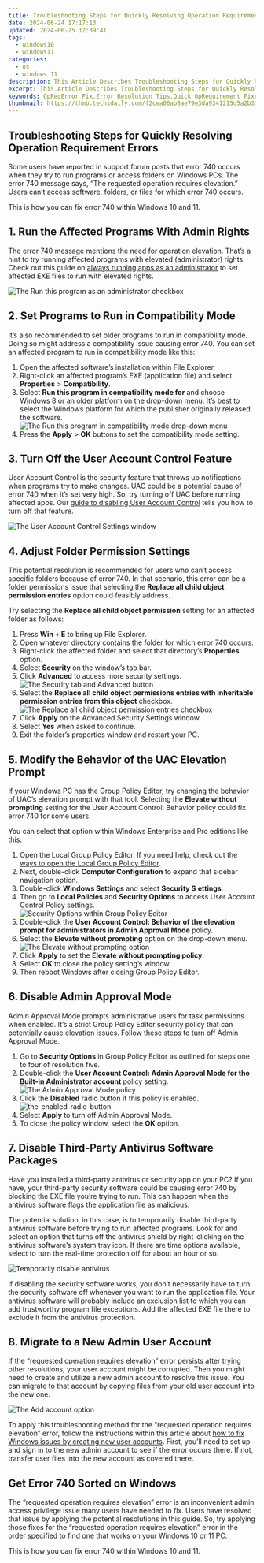 ```yaml
---
title: Troubleshooting Steps for Quickly Resolving Operation Requirement Errors
date: 2024-06-24 17:17:13
updated: 2024-06-25 12:39:41
tags:
  - windows10
  - windows11
categories:
  - os
  - windows 11
description: This Article Describes Troubleshooting Steps for Quickly Resolving Operation Requirement Errors
excerpt: This Article Describes Troubleshooting Steps for Quickly Resolving Operation Requirement Errors
keywords: OpReqError Fix,Error Resolution Tips,Quick OpRequirement Fixes,Resolve OpRequirements Fast,Operational Requirements Troubleshooting,Quickly Address OpErrors,Fixed Operation Error Steps
thumbnail: https://thmb.techidaily.com/f2cea06ab8ae79e3da9341215d5a2b3791081a5d0d2f702dc7f4ecb1fa023ae2.jpg
---
```


## Troubleshooting Steps for Quickly Resolving Operation Requirement Errors

 Some users have reported in support forum posts that error 740 occurs when they try to run programs or access folders on Windows PCs. The error 740 message says, “The requested operation requires elevation.” Users can’t access software, folders, or files for which error 740 occurs.

 This is how you can fix error 740 within Windows 10 and 11\.

## 1\. Run the Affected Programs With Admin Rights

 The error 740 message mentions the need for operation elevation. That’s a hint to try running affected programs with elevated (administrator) rights. Check out this guide on [always running apps as an administrator](https://www.makeuseof.com/tag/always-run-apps-administrator-windows/) to set affected EXE files to run with elevated rights.

![The Run this program as an administrator checkbox](https://static1.makeuseofimages.com/wordpress/wp-content/uploads/2023/07/run-this-program-as-an-administrator.jpg)

## 2\. Set Programs to Run in Compatibility Mode

 It’s also recommended to set older programs to run in compatibility mode. Doing so might address a compatibility issue causing error 740\. You can set an affected program to run in compatibility mode like this:

1. Open the affected software’s installation within File Explorer.
2. Right-click an affected program’s EXE (application file) and select **Properties** \> **Compatibility**.
3. Select **Run this program in compatibility mode for** and choose Windows 8 or an older platform on the drop-down menu. It’s best to select the Windows platform for which the publisher originally released the software.  
![The Run this program in compatibility mode drop-down menu](https://static1.makeuseofimages.com/wordpress/wp-content/uploads/2023/07/run-this-program-in-compatibility-mode.jpg)
4. Press the **Apply** \> **OK** buttons to set the compatibility mode setting.

## 3\. Turn Off the User Account Control Feature

 User Account Control is the security feature that throws up notifications when programs try to make changes. UAC could be a potential cause of error 740 when it’s set very high. So, try turning off UAC before running affected apps. Our [guide to disabling User Account Control](https://www.makeuseof.com/windows-11-disable-user-account-control-prompt/) tells you how to turn off that feature.

![The User Account Control Settings window](https://static1.makeuseofimages.com/wordpress/wp-content/uploads/2023/07/user-account-control-settings.jpg)

## 4\. Adjust Folder Permission Settings

 This potential resolution is recommended for users who can’t access specific folders because of error 740\. In that scenario, this error can be a folder permissions issue that selecting the **Replace all child object permission entries** option could feasibly address.

 Try selecting the **Replace all child object permission** setting for an affected folder as follows:

1. Press **Win + E** to bring up File Explorer.
2. Open whatever directory contains the folder for which error 740 occurs.
3. Right-click the affected folder and select that directory’s **Properties** option.
4. Select **Security** on the window’s tab bar.
5. Click **Advanced** to access more security settings.  
![The Security tab and Advanced button](https://static1.makeuseofimages.com/wordpress/wp-content/uploads/2023/07/the-security-tab3.jpg)
6. Select the **Replace all child object permissions entries with inheritable permission entries from this object** checkbox.  
![The Replace all child object permission entries checkbox](https://static1.makeuseofimages.com/wordpress/wp-content/uploads/2023/07/replace-all-child-objects-option.jpg)
7. Click **Apply** on the Advanced Security Settings window.
8. Select **Yes** when asked to continue.
9. Exit the folder’s properties window and restart your PC.

## 5\. Modify the Behavior of the UAC Elevation Prompt

 If your Windows PC has the Group Policy Editor, try changing the behavior of UAC’s elevation prompt with that tool. Selecting the **Elevate without prompting** setting for the User Account Control: Behavior policy could fix error 740 for some users.

 You can select that option within Windows Enterprise and Pro editions like this:

1. Open the Local Group Policy Editor. If you need help, check out the [ways to open the Local Group Policy Editor](https://www.makeuseof.com/windows-11-open-local-group-policy-editor/).
2. Next, double-click **Computer Configuration** to expand that sidebar navigation option.
3. Double-click **Windows Settings** and select **Security S** **ettings**.
4. Then go to **Local Policies** and **Security Options** to access User Account Control Policy settings.  
![Security Options within Group Policy Editor](https://static1.makeuseofimages.com/wordpress/wp-content/uploads/2023/07/security-options.jpg)
5. Double-click the **User Account Control: Behavior of the elevation prompt for administrators in Admin Approval Mode** policy.
6. Select the **Elevate without prompting** option on the drop-down menu.  
![The Elevate without prompting option](https://static1.makeuseofimages.com/wordpress/wp-content/uploads/2023/07/elevate-without-prompting.jpg)
7. Click **Apply** to set the **Elevate without prompting policy**.
8. Select **OK** to close the policy setting’s window.
9. Then reboot Windows after closing Group Policy Editor.

## 6\. Disable Admin Approval Mode

 Admin Approval Mode prompts administrative users for task permissions when enabled. It’s a strict Group Policy Editor security policy that can potentially cause elevation issues. Follow these steps to turn off Admin Approval Mode.

1. Go to **Security Options** in Group Policy Editor as outlined for steps one to four of resolution five.
2. Double-click the **User Account Control: Admin Approval Mode for the Built-in Administrator account** policy setting.  
![The Admin Approval Mode policy](https://static1.makeuseofimages.com/wordpress/wp-content/uploads/2023/07/admin-approval-mode-policy.jpg)
3. Click the **Disabled** radio button if this policy is enabled.  
![the-enabled-radio-button](https://static1.makeuseofimages.com/wordpress/wp-content/uploads/2023/07/the-enabled-radio-button.jpg)
4. Select **Apply** to turn off Admin Approval Mode.
5. To close the policy window, select the **OK** option.

## 7\. Disable Third-Party Antivirus Software Packages

 Have you installed a third-party antivirus or security app on your PC? If you have, your third-party security software could be causing error 740 by blocking the EXE file you’re trying to run. This can happen when the antivirus software flags the application file as malicious.

 The potential solution, in this case, is to temporarily disable third-party antivirus software before trying to run affected programs. Look for and select an option that turns off the antivirus shield by right-clicking on the antivirus software’s system tray icon. If there are time options available, select to turn the real-time protection off for about an hour or so.

![Temporarily disable antivirus](https://static1.makeuseofimages.com/wordpress/wp-content/uploads/2022/06/disable-antivirus.jpg)

 If disabling the security software works, you don’t necessarily have to turn the security software off whenever you want to run the application file. Your antivirus software will probably include an exclusion list to which you can add trustworthy program file exceptions. Add the affected EXE file there to exclude it from the antivirus protection.

## 8\. Migrate to a New Admin User Account

 If the “requested operation requires elevation” error persists after trying other resolutions, your user account might be corrupted. Then you might need to create and utilize a new admin account to resolve this issue. You can migrate to that account by copying files from your old user account into the new one.

![The Add account option](https://static1.makeuseofimages.com/wordpress/wp-content/uploads/2023/07/add-account-option.jpg)

 To apply this troubleshooting method for the “requested operation requires elevation” error, follow the instructions within this article about [how to fix Windows issues by creating new user accounts](https://www.makeuseof.com/tag/fix-windows-issues-creating-new-user-account/). First, you’ll need to set up and sign in to the new admin account to see if the error occurs there. If not, transfer user files into the new account as covered there.

## Get Error 740 Sorted on Windows

 The “requested operation requires elevation” error is an inconvenient admin access privilege issue many users have needed to fix. Users have resolved that issue by applying the potential resolutions in this guide. So, try applying those fixes for the “requested operation requires elevation” error in the order specified to find one that works on your Windows 10 or 11 PC.

 This is how you can fix error 740 within Windows 10 and 11\.
